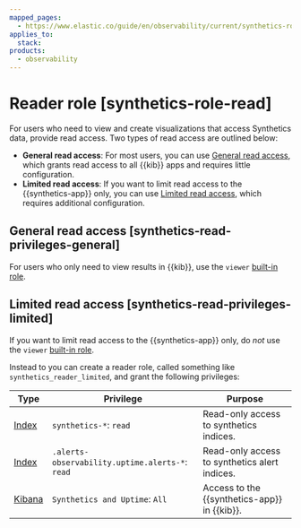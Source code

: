 ```yaml
---
mapped_pages:
  - https://www.elastic.co/guide/en/observability/current/synthetics-role-read.html
applies_to:
  stack:
products:
  - observability
---
```


# Reader role [synthetics-role-read]

For users who need to view and create visualizations that access Synthetics data, provide read access. Two types of read access are outlined below:

* **General read access**: For most users, you can use [General read access](#synthetics-read-privileges-general), which grants read access to all {{kib}} apps and requires little configuration.
* **Limited read access**: If you want to limit read access to the {{synthetics-app}} only, you can use [Limited read access](#synthetics-read-privileges-limited), which requires additional configuration.

## General read access [synthetics-read-privileges-general]

For users who only need to view results in {{kib}}, use the `viewer` [built-in role](/deploy-manage/users-roles/cluster-or-deployment-auth/built-in-roles.md).

## Limited read access [synthetics-read-privileges-limited]

If you want to limit read access to the {{synthetics-app}} only, do *not* use the `viewer` [built-in role](/deploy-manage/users-roles/cluster-or-deployment-auth/built-in-roles.md).

Instead to you can create a reader role, called something like `synthetics_reader_limited`, and grant the following privileges:

| Type | Privilege | Purpose |
| --- | --- | --- |
| [Index](/deploy-manage/users-roles/cluster-or-deployment-auth/elasticsearch-privileges.md#privileges-list-indices) | `synthetics-*`: `read` | Read-only access to synthetics indices. |
| [Index](/deploy-manage/users-roles/cluster-or-deployment-auth/elasticsearch-privileges.md#privileges-list-indices) | `.alerts-observability.uptime.alerts-*`: `read` | Read-only access to synthetics alert indices. |
| [Kibana](/deploy-manage/users-roles/cluster-or-deployment-auth/kibana-privileges.md) | `Synthetics and Uptime`: `All` | Access to the {{synthetics-app}} in {{kib}}. |

